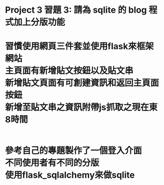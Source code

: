 # Project 3 習題 3: 請為 sqlite 的 blog 程式加上分版功能
<h1>
習慣使用網頁三件套並使用flask來框架網站<br>
主頁面有新增貼文按鈕以及貼文串<br>
新增貼文頁面有可創建資訊和返回主頁面按鈕<br>
新增至貼文串之資訊附帶js抓取之現在東8時間<br><br>

參考自己的專題製作了一個登入介面<br>
不同使用者有不同的分版<br>
使用flask_sqlalchemy來做sqlite